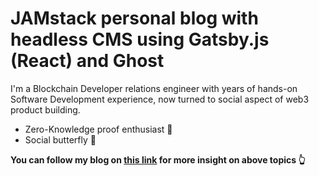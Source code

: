 # JAMstack personal blog with headless CMS using Gatsby.js (React) and Ghost 

I'm a Blockchain Developer relations engineer with years of hands-on Software Development experience, now turned to social aspect of web3 product building.

- Zero-Knowledge proof enthusiast 👀
- Social butterfly 🦋

**You can follow my blog on [this link](https://0xmilica.com) for more insight on above topics 👆**
